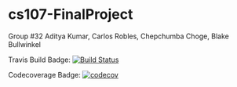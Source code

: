 # cs107-FinalProject

Group #32
Aditya Kumar, Carlos Robles, Chepchumba Choge, Blake Bullwinkel


Travis Build Badge:
[![Build Status](https://travis-ci.org/autodiffdreamteam/cs107-FinalProject.svg?branch=milestone2_aditya)](https://travis-ci.org/autodiffdreamteam/cs107-FinalProject)

Codecoverage Badge:
[![codecov](https://codecov.io/gh/autodiffdreamteam/cs107-FinalProject/branch/master/graph/badge.svg?token=7VF8CR2OBS)](undefined)
